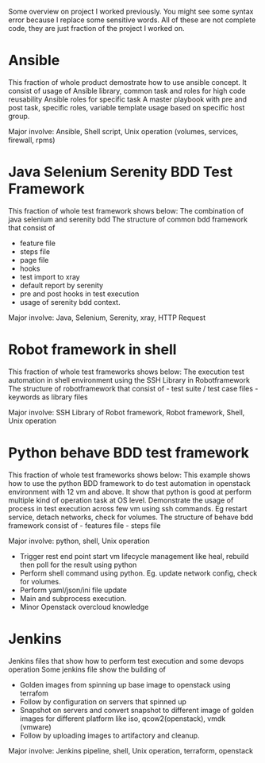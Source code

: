 Some overview on project I worked previously.
You might see some syntax error because I replace some sensitive words.
All of these are not complete code, they are just fraction of the project I worked on.

Ansible
========
This fraction of whole product demostrate how to use ansible concept.
It consist of usage of 
Ansible library, common task and roles for high code reusability
Ansible roles for specific task
A master playbook with pre and post task, specific roles, variable template usage based on specific host group.

Major involve: Ansible, Shell script, Unix operation (volumes, services, firewall, rpms)


Java Selenium Serenity BDD Test Framework
==========================================
This fraction of whole test framework shows below:
The combination of java selenium and serenity bdd
The structure of common bdd framework that consist of 
- feature file
- steps file
- page file
- hooks 
- test import to xray
- default report by serenity
- pre and post hooks in test execution
- usage of serenity bdd context.

Major involve: Java, Selenium, Serenity, xray, HTTP Request


Robot framework in shell
=========================
This fraction of whole test frameworks shows below:
The execution test automation in shell environment using the SSH Library in Robotframework
The structure of robotframework  that consist of
     - test suite / test case files
     - keywords as library files

Major involve: SSH Library of Robot framework, Robot framework, Shell, Unix operation


Python behave BDD test framework
===============================
This fraction of whole test frameworks shows below:
This example shows how to use the python BDD framework to do test automation in openstack environment with 12 vm and above.
It show that python is good at perform multiple kind of operation task at OS level.
Demonstrate the usage of process in test execution across few vm  using ssh commands. Eg restart service, detach networks, check for volumes.
The structure of behave bdd framework  consist of 
    - features file
    - steps file

Major involve: python, shell, Unix operation
  - Trigger rest end point start vm lifecycle management like heal, rebuild then poll for the result using python
  - Perform shell command using python. Eg. update network config, check for volumes.
  - Perform yaml/json/ini file update
  - Main and subprocess execution.
  - Minor Openstack overcloud knowledge


Jenkins
==========
Jenkins files that show how to perform test execution and some devops operation
Some jenkins file show the building of 
  - Golden images from spinning up base image to openstack using terrafom 
  - Follow by configuration on servers that spinned up
  - Snapshot on servers and convert snapshot to different image of golden images for different platform like iso, qcow2(openstack), vmdk (vmware)
  - Follow by uploading images to artifactory and cleanup.

Major involve: Jenkins pipeline, shell, Unix operation, terraform, openstack

